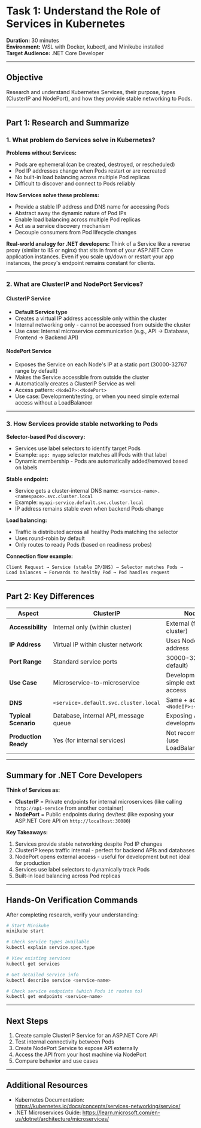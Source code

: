 # Task 1: Understand the Role of Services in Kubernetes

**Duration:** 30 minutes  
**Environment:** WSL with Docker, kubectl, and Minikube installed  
**Target Audience:** .NET Core Developer

---

## Objective

Research and understand Kubernetes Services, their purpose, types (ClusterIP and NodePort), and how they provide stable networking to Pods.

---

## Part 1: Research and Summarize

### 1. What problem do Services solve in Kubernetes?

**Problems without Services:**
- Pods are ephemeral (can be created, destroyed, or rescheduled)
- Pod IP addresses change when Pods restart or are recreated
- No built-in load balancing across multiple Pod replicas
- Difficult to discover and connect to Pods reliably

**How Services solve these problems:**
- Provide a stable IP address and DNS name for accessing Pods
- Abstract away the dynamic nature of Pod IPs
- Enable load balancing across multiple Pod replicas
- Act as a service discovery mechanism
- Decouple consumers from Pod lifecycle changes

**Real-world analogy for .NET developers:**
Think of a Service like a reverse proxy (similar to IIS or nginx) that sits in front of your ASP.NET Core application instances. Even if you scale up/down or restart your app instances, the proxy's endpoint remains constant for clients.

---

### 2. What are ClusterIP and NodePort Services?

#### ClusterIP Service
- **Default Service type**
- Creates a virtual IP address accessible only within the cluster
- Internal networking only - cannot be accessed from outside the cluster
- Use case: Internal microservice communication (e.g., API → Database, Frontend → Backend API)

#### NodePort Service
- Exposes the Service on each Node's IP at a static port (30000-32767 range by default)
- Makes the Service accessible from outside the cluster
- Automatically creates a ClusterIP Service as well
- Access pattern: `<NodeIP>:<NodePort>`
- Use case: Development/testing, or when you need simple external access without a LoadBalancer

---

### 3. How Services provide stable networking to Pods

**Selector-based Pod discovery:**
- Services use label selectors to identify target Pods
- Example: `app: myapp` selector matches all Pods with that label
- Dynamic membership - Pods are automatically added/removed based on labels

**Stable endpoint:**
- Service gets a cluster-internal DNS name: `<service-name>.<namespace>.svc.cluster.local`
- Example: `myapi-service.default.svc.cluster.local`
- IP address remains stable even when backend Pods change

**Load balancing:**
- Traffic is distributed across all healthy Pods matching the selector
- Uses round-robin by default
- Only routes to ready Pods (based on readiness probes)

**Connection flow example:**
```
Client Request → Service (stable IP/DNS) → Selector matches Pods → 
Load balances → Forwards to healthy Pod → Pod handles request
```

---

## Part 2: Key Differences

| Aspect | ClusterIP | NodePort |
|--------|-----------|----------|
| **Accessibility** | Internal only (within cluster) | External (from outside cluster) |
| **IP Address** | Virtual IP within cluster network | Uses Node's IP address |
| **Port Range** | Standard service ports | 30000-32767 (by default) |
| **Use Case** | Microservice-to-microservice | Development, testing, simple external access |
| **DNS** | `<service>.default.svc.cluster.local` | Same + accessible via `<NodeIP>:<NodePort>` |
| **Typical Scenario** | Database, internal API, message queue | Exposing API during development |
| **Production Ready** | Yes (for internal services) | Not recommended (use LoadBalancer/Ingress) |

---

## Summary for .NET Core Developers

**Think of Services as:**
- **ClusterIP** = Private endpoints for internal microservices (like calling `http://api-service` from another container)
- **NodePort** = Public endpoints during dev/test (like exposing your ASP.NET Core API on `http://localhost:30080`)

**Key Takeaways:**
1. Services provide stable networking despite Pod IP changes
2. ClusterIP keeps traffic internal - perfect for backend APIs and databases
3. NodePort opens external access - useful for development but not ideal for production
4. Services use label selectors to dynamically track Pods
5. Built-in load balancing across Pod replicas

---

## Hands-On Verification Commands

After completing research, verify your understanding:
```bash
# Start Minikube
minikube start

# Check service types available
kubectl explain service.spec.type

# View existing services
kubectl get services

# Get detailed service info
kubectl describe service <service-name>

# Check service endpoints (which Pods it routes to)
kubectl get endpoints <service-name>
```

---

## Next Steps

1. Create sample ClusterIP Service for an ASP.NET Core API
2. Test internal connectivity between Pods
3. Create NodePort Service to expose API externally
4. Access the API from your host machine via NodePort
5. Compare behavior and use cases

---

## Additional Resources

- Kubernetes Documentation: https://kubernetes.io/docs/concepts/services-networking/service/
- .NET Microservices Guide: https://learn.microsoft.com/en-us/dotnet/architecture/microservices/
